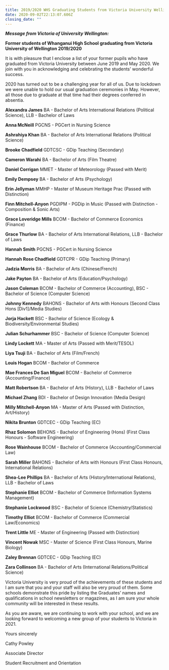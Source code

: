 ```yaml
---
title: 2019/2020 WHS Graduating Students from Victoria University Wellington
date: 2020-09-02T22:13:07.606Z
closing_date: ""
---
```

***Message from Victoria of University Wellington:***

**Former students of Whanganui High School graduating from Victoria University of Wellington 2019/2020**

It is with pleasure that I enclose a list of your former pupils who have graduated from Victoria University between June 2019 and May 2020. We join with you in acknowledging and celebrating the students’ wonderful success.

2020 has turned out to be a challenging year for all of us. Due to lockdown we were unable to hold our usual graduation ceremonies in May. However, all those due to graduate at that time had their degrees conferred in absentia.

**Alexandra James** BA - Bachelor of Arts International Relations (Political Science), LLB - Bachelor of Laws

**Anna McNeill** PGCNS - PGCert in Nursing Science

**Ashrahiya Khan** BA - Bachelor of Arts International Relations (Political Science)

**Brooke Chadfield** GDTCSC - GDip Teaching (Secondary)

**Cameron Warahi** BA - Bachelor of Arts (Film Theatre)

**Daniel Corrigan** MMET - Master of Meteorology (Passed with Merit)

**Emily Dempsey** BA - Bachelor of Arts (Psychology)

**Erin Jellyman** MMHP - Master of Museum Heritage Prac (Passed with Distinction)

**Finn Mitchell-Anyon** PGDIPM - PGDip in Music (Passed with Distinction - Composition & Sonic Arts)

**Grace Loveridge Mills** BCOM - Bachelor of Commerce Economics (Finance)

**Grace Thurlow** BA - Bachelor of Arts International Relations, LLB - Bachelor of Laws

**Hannah Smith** PGCNS - PGCert in Nursing Science

**Hannah Rose Chadfield** GDTCPR - GDip Teaching (Primary)

**Jadzia Morris** BA - Bachelor of Arts (Chinese/French)

**Jake Payton** BA - Bachelor of Arts (Education/Psychology)

**Jason Coleman** BCOM - Bachelor of Commerce (Accounting), BSC - Bachelor of Science (Computer Science)

**Johnny Kennedy** BAHONS - Bachelor of Arts with Honours (Second Class Hons \[Div1]/Media Studies)

**Jorja Hackett** BSC - Bachelor of Science (Ecology & Biodiversity/Environmental Studies)

**Julian Schurhammer** BSC - Bachelor of Science (Computer Science)

**Lindy Lockett** MA - Master of Arts (Passed with Merit/TESOL)

**Liya Tsuji** BA - Bachelor of Arts (Film/French)

**Louis Hogan** BCOM - Bachelor of Commerce

**Mae Frances De San Miguel** BCOM - Bachelor of Commerce (Accounting/Finance)

**Matt Robertson** BA - Bachelor of Arts (History), LLB - Bachelor of Laws

**Michael Zhang** BDI - Bachelor of Design Innovation (Media Design)

**Milly Mitchell-Anyon** MA - Master of Arts (Passed with Distinction, Art/History)

**Nikita Brunton** GDTCEC - GDip Teaching (EC)

**Rhaz Solomon** BEHONS - Bachelor of Engineering (Hons) (First Class Honours - Software Engineering)

**Rose Wainhouse** BCOM - Bachelor of Commerce (Accounting/Commercial Law)

**Sarah Miller** BAHONS - Bachelor of Arts with Honours (First Class Honours, International Relations)

**Shea-Lee Phillips** BA - Bachelor of Arts (History/International Relations), LLB - Bachelor of Laws

**Stephanie Elliot** BCOM - Bachelor of Commerce (Information Systems Management)

**Stephanie Lockwood** BSC - Bachelor of Science (Chemistry/Statistics)

**Timothy Elliot** BCOM - Bachelor of Commerce (Commercial Law/Economics)

**Trent Little** ME - Master of Engineering (Passed with Distinction)

**Vincent Nowak** MSC - Master of Science (First Class Honours, Marine Biology)

**Zaley Brennan** GDTCEC - GDip Teaching (EC)

**Zara Collinson** BA - Bachelor of Arts (International Relations/Political Science)



Victoria University is very proud of the achievements of these students and I am sure that you and your staff will also be very proud of them. Some schools demonstrate this pride by listing the Graduates’ names and qualifications in school newsletters or magazines, as I am sure your whole community will be interested in these results.

As you are aware, we are continuing to work with your school, and we are looking forward to welcoming a new group of your students to Victoria in 2021.

Yours sincerely

Cathy Powley

Associate Director

Student Recruitment and Orientation